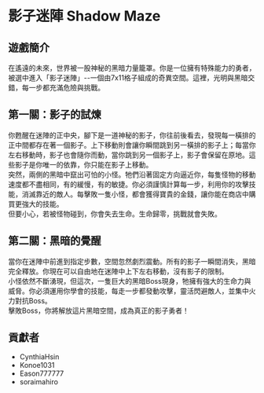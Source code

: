 # 影子迷陣 Shadow Maze

## 遊戲簡介
在遙遠的未來，世界被一股神秘的黑暗力量籠罩。你是一位擁有特殊能力的勇者，被選中進入「影子迷陣」--一個由7x11格子組成的奇異空間。這裡，光明與黑暗交錯，每一步都充滿危險與挑戰。

## 第一關：影子的試煉
你甦醒在迷陣的正中央，腳下是一道神秘的影子，你往前後看去，發現每一橫排的正中間都存在著一個影子。上下移動則會讓你瞬間跳到另一橫排的影子上；每當你左右移動時，影子也會隨你而動，當你跳到另一個影子上，影子會保留在原地。這些影子是你唯一的依靠，你只能在影子上移動。  
突然，兩側的黑暗中竄出可怕的小怪。牠們沿著固定方向逼近你，每隻怪物的移動速度都不盡相同，有的緩慢，有的敏捷。你必須謹慎計算每一步，利用你的攻擊技能，消滅靠近的敵人。每擊敗一隻小怪，都會獲得寶貴的金錢，讓你能在商店中購買更強大的技能。  
但要小心，若被怪物碰到，你會失去生命。生命歸零，挑戰就會失敗。

## 第二關：黑暗的覺醒
當你在迷陣中前進到指定步數，空間忽然劇烈震動。所有的影子一瞬間消失，黑暗完全釋放。你現在可以自由地在迷陣中上下左右移動，沒有影子的限制。  
小怪依然不斷湧現，但這次，一隻巨大的黑暗Boss現身，牠擁有強大的生命力與威脅。你必須運用你學會的技能，每走一步都發動攻擊，靈活閃避敵人，並集中火力對抗Boss。  
擊敗Boss，你將解放這片黑暗空間，成為真正的影子勇者！

## 貢獻者
- CynthiaHsin
- Konoe1031
- Eason777777
- soraimahiro